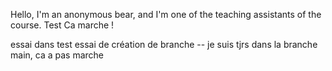 Hello, I'm an anonymous bear, and I'm one of the teaching assistants of the course.
Test
Ca marche !




essai dans test
essai de création de branche -- je suis tjrs dans la branche main, ca a pas marche